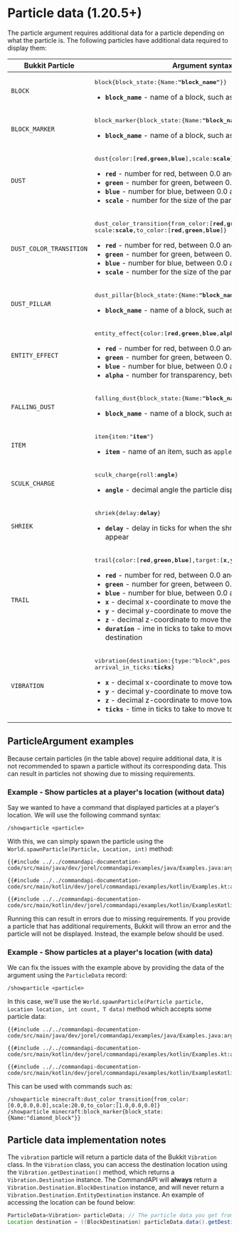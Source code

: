 # Particle data (1.20.5+)

The particle argument requires additional data for a particle depending on what the particle is. The following particles have additional data required to display them:

<!-- To whoever has to maintain this block, I am sorry! - Skepter -->

<table class="table-wrapper">
    <thead>
        <tr>
            <th>Bukkit Particle</th>
            <th>Argument syntax</th>
        </tr>
    </thead>
    <tr>
        <td><code>BLOCK</code></td>
        <td>
            <pre>block{block_state:{Name:<b>"block_name"</b>}}</pre>
            <ul style="padding-left: 1.5em;">
                <li><b><code>block_name</code></b> - name of a block, such as <code>diamond_block</code></li>
            </ul>
        </td>
    </tr>
    <tr>
        <td><code>BLOCK_MARKER</code></td>
        <td>
            <pre>block_marker{block_state:{Name:<b>"block_name"</b>}}</pre>
            <ul style="padding-left: 1.5em;">
                <li><b><code>block_name</code></b> - name of a block, such as <code>diamond_block</code></li>
            </ul>
        </td>
    </tr>
    <tr>
        <td><code>DUST</code></td>
        <td>
            <pre>dust{color:[<b>red</b>,<b>green</b>,<b>blue</b>],scale:<b>scale</b>}</pre>
            <ul style="padding-left: 1.5em;">
                <li><b><code>red</code></b> - number for red, between 0.0 and 1.0</li>
                <li><b><code>green</code></b> - number for green, between 0.0 and 1.0</li>
                <li><b><code>blue</code></b> - number for blue, between 0.0 and 1.0</li>
                <li><b><code>scale</code></b> - number for the size of the particle</li>
            </ul>
        </td>
    </tr>
    <tr>
        <td><code>DUST_COLOR_TRANSITION</code></td>
        <td>
            <pre>dust_color_transition{from_color:[<b>red</b>,<b>green</b>,<b>blue</b>],<br>scale:<b>scale</b>,to_color:[<b>red</b>,<b>green</b>,<b>blue</b>]}</pre>
            <ul style="padding-left: 1.5em;">
                <li><b><code>red</code></b> - number for red, between 0.0 and 1.0</li>
                <li><b><code>green</code></b> - number for green, between 0.0 and 1.0</li>
                <li><b><code>blue</code></b> - number for blue, between 0.0 and 1.0</li>
                <li><b><code>scale</code></b> - number for the size of the particle</li>
            </ul>
        </td>
    </tr>
    <tr>
        <td><code>DUST_PILLAR</code></td>
        <td>
            <pre>dust_pillar{block_state:{Name:<b>"block_name"</b>}}</pre>
            <ul style="padding-left: 1.5em;">
                <li><b><code>block_name</code></b> - name of a block, such as <code>diamond_block</code></li>
            </ul>
        </td>
    </tr>
    <tr>
        <td><code>ENTITY_EFFECT</code></td>
        <td>
            <pre>entity_effect{color:[<b>red</b>,<b>green</b>,<b>blue</b>,<b>alpha</b>]}</pre>
            <ul style="padding-left: 1.5em;">
                <li><b><code>red</code></b> - number for red, between 0.0 and 1.0</li>
                <li><b><code>green</code></b> - number for green, between 0.0 and 1.0</li>
                <li><b><code>blue</code></b> - number for blue, between 0.0 and 1.0</li>
                <li><b><code>alpha</code></b> - number for transparency, between 0.0 and 1.0</li>
            </ul>
        </td>
    </tr>
    <tr>
        <td><code>FALLING_DUST</code></td>
        <td>
            <pre>falling_dust{block_state:{Name:<b>"block_name"</b>}}</pre>
            <ul style="padding-left: 1.5em;">
                <li><b><code>block_name</code></b> - name of a block, such as <code>diamond_block</code></li>
            </ul>
        </td>
    </tr>
    <tr>
        <td><code>ITEM</code></td>
        <td>
            <pre>item{item:"<b>item</b>"}</pre>
            <ul style="padding-left: 1.5em;">
                <li><b><code>item</code></b> - name of an item, such as <code>apple</code></li>
            </ul>
        </td>
    </tr>
    <tr>
        <td><code>SCULK_CHARGE</code></td>
        <td>
            <pre>sculk_charge{roll:<b>angle</b>}</pre>
            <ul style="padding-left: 1.5em;">
                <li><b><code>angle</code></b> - decimal angle the particle displays at in radians</li>
            </ul>
        </td>
    </tr>
    <tr>
        <td><code>SHRIEK</code></td>
        <td>
            <pre>shriek{delay:<b>delay</b>}</pre>
            <ul style="padding-left: 1.5em;">
                <li><b><code>delay</code></b> - delay in ticks for when the shriek particle should appear</li>
            </ul>
        </td>
    </tr>
    <tr>
        <td><code>TRAIL</code></td>
        <td>
            <pre>trail{color:[<b>red</b>,<b>green</b>,<b>blue</b>],target:[<b>x</b>,<b>y</b>,<b>z</b>],duration:<b>duration</b>}</pre>
            <ul style="padding-left: 1.5em;">
                <li><b><code>red</code></b> - number for red, between 0.0 and 1.0</li>
                <li><b><code>green</code></b> - number for green, between 0.0 and 1.0</li>
                <li><b><code>blue</code></b> - number for blue, between 0.0 and 1.0</li>
                <li><b><code>x</code></b> - decimal x-coordinate to move the particle to</li>
                <li><b><code>y</code></b> - decimal y-coordinate to move the particle to</li>
                <li><b><code>z</code></b> - decimal z-coordinate to move the particle to</li>
                <li><b><code>duration</code></b> - ime in ticks to take to move towards its destination</li>
            </ul>
        </td>
    </tr>
    <tr>
        <td><code>VIBRATION</code></td>
        <td>
            <pre>vibration{destination:{type:"block",pos:[<b>x</b>,<b>y</b>,<b>z</b>]},<br>arrival_in_ticks:<b>ticks</b>}</pre>
            <ul style="padding-left: 1.5em;">
                <li><b><code>x</code></b> - decimal x-coordinate to move towards</li>
                <li><b><code>y</code></b> - decimal y-coordinate to move towards</li>
                <li><b><code>z</code></b> - decimal z-coordinate to move towards</li>
                <li><b><code>ticks</code></b> - time in ticks to take to move towards its destination</li>
            </ul>
        </td>
    </tr>
</table>

## ParticleArgument examples

Because certain particles (in the table above) require additional data, it is not recommended to spawn a particle without its corresponding data. This can result in particles not showing due to missing requirements.

<div class="warning">

### Example - Show particles at a player's location (without data)

Say we wanted to have a command that displayed particles at a player's location. We will use the following command syntax:

```mccmd
/showparticle <particle>
```

With this, we can simply spawn the particle using the `World.spawnParticle(Particle, Location, int)` method:

<div class="multi-pre">

```java,Java
{{#include ../../commandapi-documentation-code/src/main/java/dev/jorel/commandapi/examples/java/Examples.java:argumentParticle1}}
```

```kotlin,Kotlin
{{#include ../../commandapi-documentation-code/src/main/kotlin/dev/jorel/commandapi/examples/kotlin/Examples.kt:argumentParticle1}}
```

```kotlin,Kotlin_DSL
{{#include ../../commandapi-documentation-code/src/main/kotlin/dev/jorel/commandapi/examples/kotlin/ExamplesKotlinDSL.kt:argumentParticle1}}
```

</div>

Running this can result in errors due to missing requirements. If you provide a particle that has additional requirements, Bukkit will throw an error and the particle will not be displayed. Instead, the example below should be used.

</div>

<div class="example">

### Example - Show particles  at a player's location (with data)

We can fix the issues with the example above by providing the data of the argument using the `ParticleData` record:

```mccmd
/showparticle <particle>
```

In this case, we'll use the `World.spawnParticle(Particle particle, Location location, int count, T data)` method which accepts some particle data:

<div class="multi-pre">

```java,Java
{{#include ../../commandapi-documentation-code/src/main/java/dev/jorel/commandapi/examples/java/Examples.java:argumentParticle2}}
```

```kotlin,Kotlin
{{#include ../../commandapi-documentation-code/src/main/kotlin/dev/jorel/commandapi/examples/kotlin/Examples.kt:argumentParticle2}}
```

```kotlin,Kotlin_DSL
{{#include ../../commandapi-documentation-code/src/main/kotlin/dev/jorel/commandapi/examples/kotlin/ExamplesKotlinDSL.kt:argumentParticle2}}
```

</div>

This can be used with commands such as:

```mccmd
/showparticle minecraft:dust_color_transition{from_color:[0.0,0.0,0.0],scale:20.0,to_color:[1.0,0.0,0.0]}
/showparticle minecraft:block_marker{block_state:{Name:"diamond_block"}}
```

</div>

## Particle data implementation notes

The `vibration` particle will return a particle data of the Bukkit `Vibration` class. In the `Vibration` class, you can access the destination location using the `Vibration.getDestination()` method, which returns a `Vibration.Destination` instance. The CommandAPI will **always** return a `Vibration.Destination.BlockDestination` instance, and will never return a `Vibration.Destination.EntityDestination` instance. An example of accessing the location can be found below:

```java
ParticleData<Vibration> particleData; // The particle data you get from your argument
Location destination = ((BlockDestination) particleData.data().getDestination()).getLocation();
```
